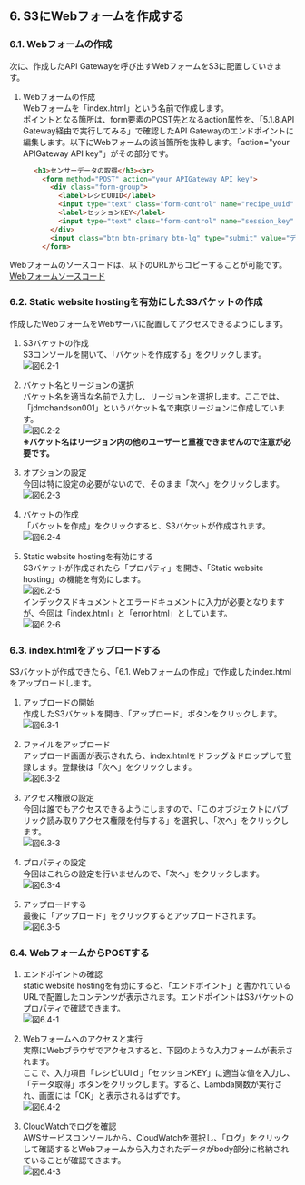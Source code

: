 ## 6. S3にWebフォームを作成する
### 6.1. Webフォームの作成
次に、作成したAPI Gatewayを呼び出すWebフォームをS3に配置していきます。

1. Webフォームの作成  
Webフォームを「index.html」という名前で作成します。  
ポイントとなる箇所は、form要素のPOST先となるaction属性を、「5.1.8.API Gateway経由で実行してみる」で確認したAPI Gatewayのエンドポイントに編集します。以下にWebフォームの該当箇所を抜粋します。「action="your APIGateway API key"」がその部分です。  
```html
      <h3>センサーデータの取得</h3><br>
        <form method="POST" action="your APIGateway API key">
          <div class="form-group">
            <label>レシピUUID</label>
            <input type="text" class="form-control" name="recipe_uuid" placeholder="Recipe UUID">
            <label>セッションKEY</label>
            <input type="text" class="form-control" name="session_key" placeholder="Session Key">
          </div>
          <input class="btn btn-primary btn-lg" type="submit" value="データ取得"  />
        </form>
```
Webフォームのソースコードは、以下のURLからコピーすることが可能です。  
[Webフォームソースコード](https://github.com/mimopa/jdmc-aws-handson/blob/master/html/index.html)

### 6.2. Static website hostingを有効にしたS3バケットの作成  
作成したWebフォームをWebサーバに配置してアクセスできるようにします。

1. S3バケットの作成  
S3コンソールを開いて、「バケットを作成する」をクリックします。  
![図6.2-1](https://github.com/mimopa/jdmc-aws-handson/blob/master/docs/img/6-S3-1.png)  

2. バケット名とリージョンの選択  
バケット名を適当な名前で入力し、リージョンを選択します。ここでは、「jdmchandson001」というバケット名で東京リージョンに作成しています。  
![図6.2-2](https://github.com/mimopa/jdmc-aws-handson/blob/master/docs/img/6-S3-2.png)  
**※バケット名はリージョン内の他のユーザーと重複できませんので注意が必要です。**  

3. オプションの設定  
今回は特に設定の必要がないので、そのまま「次へ」をクリックします。  
![図6.2-3](https://github.com/mimopa/jdmc-aws-handson/blob/master/docs/img/6-S3-3.png)  

4. バケットの作成  
「バケットを作成」をクリックすると、S3バケットが作成されます。  
![図6.2-4](https://github.com/mimopa/jdmc-aws-handson/blob/master/docs/img/6-S3-4.png)  

5. Static website hostingを有効にする  
S3バケットが作成されたら「プロパティ」を開き、「Static website hosting」の機能を有効にします。  
![図6.2-5](https://github.com/mimopa/jdmc-aws-handson/blob/master/docs/img/6-S3-5.png)  
インデックスドキュメントとエラードキュメントに入力が必要となりますが、今回は「index.html」と「error.html」としています。  
![図6.2-6](https://github.com/mimopa/jdmc-aws-handson/blob/master/docs/img/6-S3-6.png)  

### 6.3. index.htmlをアップロードする  
S3バケットが作成できたら、「6.1. Webフォームの作成」で作成したindex.htmlをアップロードします。  

1. アップロードの開始  
作成したS3バケットを開き、「アップロード」ボタンをクリックします。  
![図6.3-1](https://github.com/mimopa/jdmc-aws-handson/blob/master/docs/img/6-S3-7.png)  

2. ファイルをアップロード  
アップロード画面が表示されたら、index.htmlをドラッグ＆ドロップして登録します。登録後は「次へ」をクリックします。  
![図6.3-2](https://github.com/mimopa/jdmc-aws-handson/blob/master/docs/img/6-S3-8.png)  

3. アクセス権限の設定  
今回は誰でもアクセスできるようにしますので、「このオブジェクトにパブリック読み取りアクセス権限を付与する」を選択し、「次へ」をクリックします。  
![図6.3-3](https://github.com/mimopa/jdmc-aws-handson/blob/master/docs/img/6-S3-9.png)  

4. プロパティの設定  
今回はこれらの設定を行いませんので、「次へ」をクリックします。  
![図6.3-4](https://github.com/mimopa/jdmc-aws-handson/blob/master/docs/img/6-S3-10.png)  

5. アップロードする  
最後に「アップロード」をクリックするとアップロードされます。  
![図6.3-5](https://github.com/mimopa/jdmc-aws-handson/blob/master/docs/img/6-S3-11.png)  

### 6.4. WebフォームからPOSTする  
1. エンドポイントの確認  
static website hostingを有効にすると、「エンドポイント」と書かれているURLで配置したコンテンツが表示されます。エンドポイントはS3バケットのプロパティで確認できます。  
![図6.4-1](https://github.com/mimopa/jdmc-aws-handson/blob/master/docs/img/6-S3-12.png)  

2. Webフォームへのアクセスと実行  
実際にWebブラウザでアクセスすると、下図のような入力フォームが表示されます。  
ここで、入力項目「レシピUUIｄ」「セッションKEY」に適当な値を入力し、「データ取得」ボタンをクリックします。すると、Lambda関数が実行され、画面には「OK」と表示されるはずです。  
![図6.4-2](https://github.com/mimopa/jdmc-aws-handson/blob/master/docs/img/6-S3-13.png)  

3. CloudWatchでログを確認  
AWSサービスコンソールから、CloudWatchを選択し、「ログ」をクリックして確認するとWebフォームから入力されたデータがbody部分に格納されていることが確認できます。  
![図6.4-3](https://github.com/mimopa/jdmc-aws-handson/blob/master/docs/img/6-S3-14.png)  

